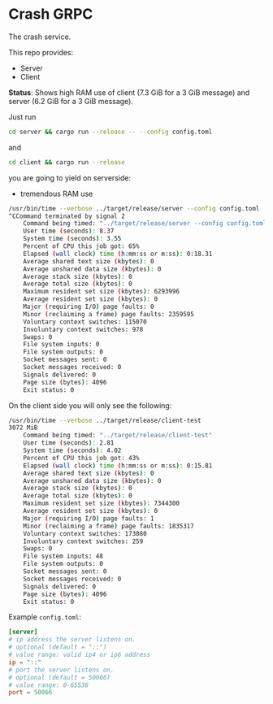 # Crash GRPC

The crash service.

This repo provides:

- Server
- Client

**Status**: Shows high RAM use of client (7.3 GiB for a 3 GiB message) and server (6.2 GiB for a 3 GiB message).

Just run 
```bash
cd server && cargo run --release -- --config config.toml
```
and
```bash
cd client && cargo run --release
```
you are going to yield on serverside:
* tremendous RAM use
```bash
/usr/bin/time --verbose ../target/release/server --config config.toml 
^CCommand terminated by signal 2
	Command being timed: "../target/release/server --config config.toml"
	User time (seconds): 8.37
	System time (seconds): 3.55
	Percent of CPU this job got: 65%
	Elapsed (wall clock) time (h:mm:ss or m:ss): 0:18.31
	Average shared text size (kbytes): 0
	Average unshared data size (kbytes): 0
	Average stack size (kbytes): 0
	Average total size (kbytes): 0
	Maximum resident set size (kbytes): 6293996
	Average resident set size (kbytes): 0
	Major (requiring I/O) page faults: 0
	Minor (reclaiming a frame) page faults: 2359595
	Voluntary context switches: 115070
	Involuntary context switches: 978
	Swaps: 0
	File system inputs: 0
	File system outputs: 0
	Socket messages sent: 0
	Socket messages received: 0
	Signals delivered: 0
	Page size (bytes): 4096
	Exit status: 0
```

On the client side you will only see the following:
```bash
/usr/bin/time --verbose ../target/release/client-test
3072 MiB
	Command being timed: "../target/release/client-test"
	User time (seconds): 2.81
	System time (seconds): 4.02
	Percent of CPU this job got: 43%
	Elapsed (wall clock) time (h:mm:ss or m:ss): 0:15.81
	Average shared text size (kbytes): 0
	Average unshared data size (kbytes): 0
	Average stack size (kbytes): 0
	Average total size (kbytes): 0
	Maximum resident set size (kbytes): 7344300
	Average resident set size (kbytes): 0
	Major (requiring I/O) page faults: 1
	Minor (reclaiming a frame) page faults: 1835317
	Voluntary context switches: 173080
	Involuntary context switches: 259
	Swaps: 0
	File system inputs: 48
	File system outputs: 0
	Socket messages sent: 0
	Socket messages received: 0
	Signals delivered: 0
	Page size (bytes): 4096
	Exit status: 0
```

Example `config.toml`:
```toml
[server]
# ip address the server listens on.
# optional (default = "::")
# value range: valid ip4 or ip6 address
ip = "::"
# port the server listens on.
# optional (default = 50066)
# value range: 0-65536
port = 50066
```
